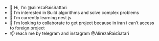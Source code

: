 - 👋 Hi, I’m @alirezaRaisSattari
- 👀 I’m interested in Build algorithms and solve complex problems
- 🌱 I’m currently learning nest.js
- 💞️ I’m looking to collaborate to get project because in iran i can't access to foreign project
- 📫 reach me by telegram and instagram @AlirezaRaisSatari

